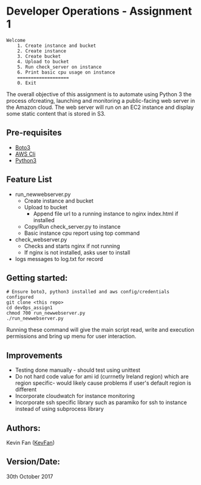 # Developer Operations - Assignment 1

```
Welcome
    1. Create instance and bucket
    2. Create instance 
    3. Create bucket 
    4. Upload to bucket
    5. Run check_server on instance
    6. Print basic cpu usage on instance
    ===================
    0. Exit

```

The overall objective of this assignment is to automate using Python 3 the process ofcreating, launching and monitoring a public-facing web server in the Amazon cloud. The web server will run on an EC2 instance and display some static content that is stored in S3.

## Pre-requisites
* [Boto3](http://boto3.readthedocs.io/en/latest/guide/quickstart.html)
* [AWS Cli](https://aws.amazon.com/cli/)
* [Python3](https://www.python.org/)

## Feature List
* run_newwebserver.py
    * Create instance and bucket
    * Upload to bucket
      * Append file url to a running instance to nginx index.html if installed  
    * Copy/Run check_server.py to instance
    * Basic instance cpu report using top command
* check_webserver.py
  * Checks and starts nginx if not running
  * If nginx is not installed, asks user to install
* logs messages to log.txt for record

## Getting started:
```
# Ensure boto3, python3 installed and aws config/credentials configured
git clone <this repo>
cd devOps_assign1
chmod 700 run_newwebserver.py
./run_newwebserver.py
```

Running these command will give the main script read, write and execution permissions and bring up menu for user interaction.

## Improvements
* Testing done manually - should test using unittest
* Do not hard code value for ami id (currnetly Ireland region) which are region specific- would likely cause problems if user's default region is different
* Incorporate cloudwatch for instance monitoring 
* Incorporate ssh specific library such as paramiko for ssh to instance instead of using subprocess library


## Authors:
Kevin Fan ([KevFan](https://github.com/KevFan))

## Version/Date:
30th October 2017

